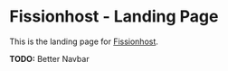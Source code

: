 # Fissionhost - Landing Page

This is the landing page for <a href="https://fissionhost.org">Fissionhost</a>.

**TODO:**
Better Navbar
